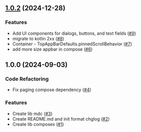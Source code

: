 
<a name="1.0.2"></a>
## [1.0.2](https://github.com/doananhtuan22111996/android-components/compare/1.0.0...1.0.2) (2024-12-28)

### Features

* Add UI components for dialogs, buttons, and text fields ([#9](https://github.com/doananhtuan22111996/android-components/issues/9))
* migrate to kotlin 2xx ([#8](https://github.com/doananhtuan22111996/android-components/issues/8))
* Container - TopAppBarDefaults.pinnedScrollBehavior ([#7](https://github.com/doananhtuan22111996/android-components/issues/7))
* add more size appbar in compose ([#6](https://github.com/doananhtuan22111996/android-components/issues/6))


<a name="1.0.0"></a>
## 1.0.0 (2024-09-03)

### Code Refactoring

* Fix paging compose dependency ([#4](https://github.com/doananhtuan22111996/android-components/issues/4))

### Features

* Create lib mdc ([#3](https://github.com/doananhtuan22111996/android-components/issues/3))
* Create README.md and init format chglog ([#2](https://github.com/doananhtuan22111996/android-components/issues/2))
* Create lib composex ([#1](https://github.com/doananhtuan22111996/android-components/issues/1))


